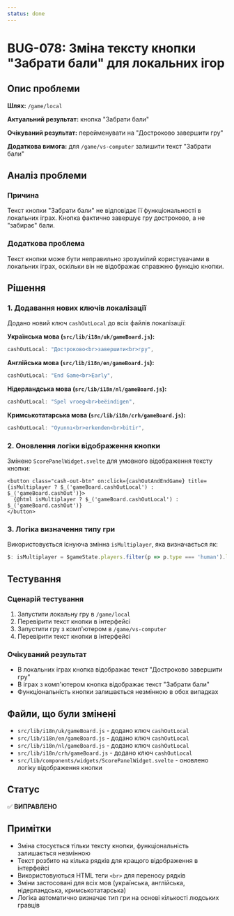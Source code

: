 ```yaml
---
status: done
---
```


# BUG-078: Зміна тексту кнопки "Забрати бали" для локальних ігор

## Опис проблеми

**Шлях:** `/game/local`

**Актуальний результат:** кнопка "Забрати бали"

**Очікуваний результат:** перейменувати на "Достроково завершити гру"

**Додаткова вимога:** для `/game/vs-computer` залишити текст "Забрати бали"

## Аналіз проблеми

### Причина
Текст кнопки "Забрати бали" не відповідає її функціональності в локальних іграх. Кнопка фактично завершує гру достроково, а не "забирає" бали.

### Додаткова проблема
Текст кнопки може бути неправильно зрозумілий користувачами в локальних іграх, оскільки він не відображає справжню функцію кнопки.

## Рішення

### 1. Додавання нових ключів локалізації
Додано новий ключ `cashOutLocal` до всіх файлів локалізації:

**Українська мова (`src/lib/i18n/uk/gameBoard.js`):**
```javascript
cashOutLocal: "Достроково<br>завершити<br>гру",
```

**Англійська мова (`src/lib/i18n/en/gameBoard.js`):**
```javascript
cashOutLocal: "End Game<br>Early",
```

**Нідерландська мова (`src/lib/i18n/nl/gameBoard.js`):**
```javascript
cashOutLocal: "Spel vroeg<br>beëindigen",
```

**Кримськотатарська мова (`src/lib/i18n/crh/gameBoard.js`):**
```javascript
cashOutLocal: "Oyunnı<br>erkenden<br>bitir",
```

### 2. Оновлення логіки відображення кнопки
Змінено `ScorePanelWidget.svelte` для умовного відображення тексту кнопки:

```svelte
<button class="cash-out-btn" on:click={cashOutAndEndGame} title={isMultiplayer ? $_('gameBoard.cashOutLocal') : $_('gameBoard.cashOut')}>
  {@html isMultiplayer ? $_('gameBoard.cashOutLocal') : $_('gameBoard.cashOut')}
</button>
```

### 3. Логіка визначення типу гри
Використовується існуюча змінна `isMultiplayer`, яка визначається як:
```javascript
$: isMultiplayer = $gameState.players.filter(p => p.type === 'human').length > 1;
```

## Тестування

### Сценарій тестування
1. Запустити локальну гру в `/game/local`
2. Перевірити текст кнопки в інтерфейсі
3. Запустити гру з комп'ютером в `/game/vs-computer`
4. Перевірити текст кнопки в інтерфейсі

### Очікуваний результат
- В локальних іграх кнопка відображає текст "Достроково завершити гру"
- В іграх з комп'ютером кнопка відображає текст "Забрати бали"
- Функціональність кнопки залишається незмінною в обох випадках

## Файли, що були змінені

- `src/lib/i18n/uk/gameBoard.js` - додано ключ `cashOutLocal`
- `src/lib/i18n/en/gameBoard.js` - додано ключ `cashOutLocal`
- `src/lib/i18n/nl/gameBoard.js` - додано ключ `cashOutLocal`
- `src/lib/i18n/crh/gameBoard.js` - додано ключ `cashOutLocal`
- `src/lib/components/widgets/ScorePanelWidget.svelte` - оновлено логіку відображення кнопки

## Статус

✅ **ВИПРАВЛЕНО**

## Примітки

- Зміна стосується тільки тексту кнопки, функціональність залишається незмінною
- Текст розбито на кілька рядків для кращого відображення в інтерфейсі
- Використовуються HTML теги `<br>` для переносу рядків
- Зміни застосовані для всіх мов (українська, англійська, нідерландська, кримськотатарська)
- Логіка автоматично визначає тип гри на основі кількості людських гравців 